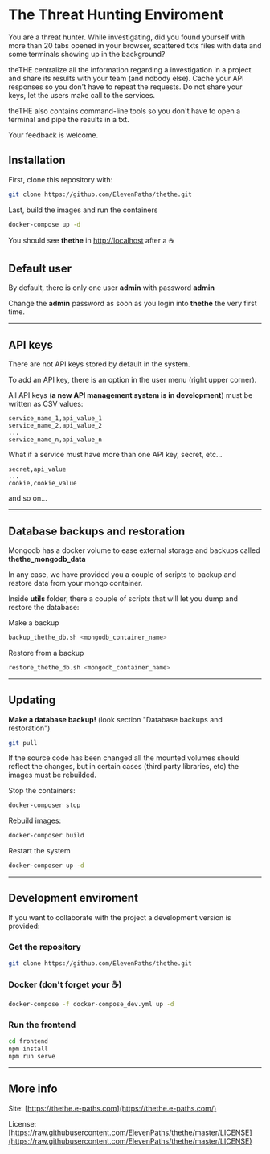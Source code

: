 # The Threat Hunting Enviroment

You are a threat hunter. While investigating, did you found yourself with more than 20 tabs opened in your browser, scattered txts files with data and some terminals showing up in the background?

theTHE centralize all the information regarding a investigation in a project and share its results with your team (and nobody else). Cache your API responses so you don't have to repeat the requests. Do not share your keys, let the users make call to the services.

theTHE also contains command-line tools so you don't have to open a terminal and pipe the results in a txt.

Your feedback is welcome.

## Installation

First, clone this repository with:

```bash
git clone https://github.com/ElevenPaths/thethe.git
```

Last, build the images and run the containers

```bash
docker-compose up -d
```

You should see **thethe** in [http://localhost](http://localhost) after a :coffee:

## Default user

By default, there is only one user **admin** with password **admin**

Change the **admin** password as soon as you login into **thethe** the very first time.

---

## API keys

There are not API keys stored by default in the system.

To add an API key, there is an option in the user menu (right upper corner).

All API keys (**a new API management system is in development**) must be written as CSV values:

```text
service_name_1,api_value_1
service_name_2,api_value_2
...
service_name_n,api_value_n

```

What if a service must have more than one API key, secret, etc...

```text
secret,api_value
...
cookie,cookie_value

```

and so on...

---

## Database backups and restoration

Mongodb has a docker volume to ease external storage and backups called **thethe_mongodb_data**

In any case, we have provided you a couple of scripts to backup and restore data from your mongo container.

Inside **utils** folder, there a couple of scripts that will let you dump and restore the database:

Make a backup

```bash
backup_thethe_db.sh <mongodb_container_name>
```

Restore from a backup

```bash
restore_thethe_db.sh <mongodb_container_name>
```

---

## Updating

**Make a database backup!** (look section "Database backups and restoration")

```bash
git pull
```

If the source code has been changed all the mounted volumes should reflect the changes, but in certain cases (third party libraries, etc) the images must be rebuilded.

Stop the containers:

```bash
docker-composer stop
```

Rebuild images:

```bash
docker-composer build
```

Restart the system

```bash
docker-composer up -d
```

---

## Development enviroment

If you want to collaborate with the project a development version is provided:

### Get the repository

```bash
git clone https://github.com/ElevenPaths/thethe.git
```

### Docker (don't forget your :coffee:)

```bash
docker-compose -f docker-compose_dev.yml up -d
```

### Run the frontend

```bash
cd frontend
npm install
npm run serve
```

---

## More info

Site: [https://thethe.e-paths.com](https://thethe.e-paths.com/)

License: [https://raw.githubusercontent.com/ElevenPaths/thethe/master/LICENSE](https://raw.githubusercontent.com/ElevenPaths/thethe/master/LICENSE)
